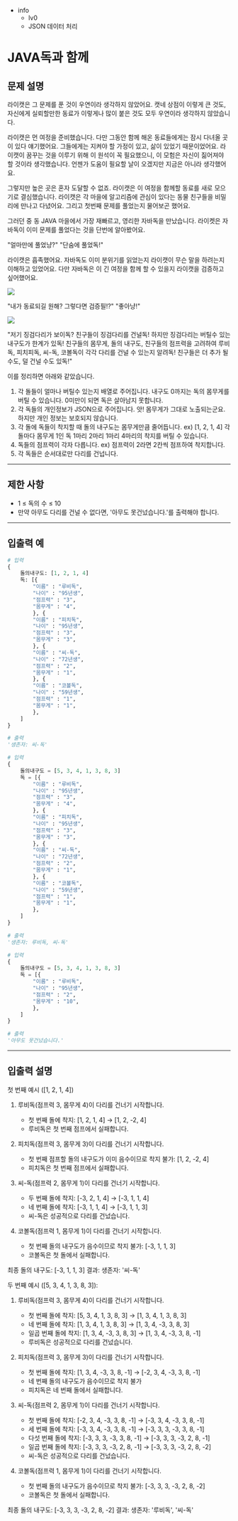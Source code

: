 - info
    - lv0
    - JSON 데이터 처리

# JAVA독과 함께
## 문제 설명
라이캣은 그 문제를 푼 것이 우연이라 생각하지 않았어요. 캣네 상점이 이렇게 큰 것도, 자신에게 실뢰할만한 동료가 이렇게나 많이 붙은 것도 모두 우연이라 생각하지 않았습니다.

라이캣은 먼 여정을 준비했습니다. 다만 그동안 함께 해온 동료들에게는 잠시 다녀올 곳이 있다 얘기했어요. 그들에게는 지켜야 할 가정이 있고, 삶이 있었기 때문이었어요. 라이캣이 꿈꾸는 것을 이루기 위해 이 원석이 꼭 필요했으니, 이 모험은 자신이 짊어져야 할 것이라 생각했습니다. 언젠가 도움이 필요할 날이 오겠지만 지금은 아니라 생각했어요.

그렇지만 높은 곳은 혼자 도달할 수 없죠. 라이캣은 이 여정을 함께할 동료를 새로 모으기로 결심했습니다. 라이캣은 각 마을에 알고리즘에 관심이 있다는 동물 친구들을 비밀리에 만나고 다녔어요. 그리고 첫번째 문제를 풀었는지 물어보곤 했어요.

그러던 중 동 JAVA 마을에서 가장 재빠르고, 영리한 자바독을 만났습니다. 라이켓은 자바독이 이미 문제를 풀었다는 것을 단번에 알아봤어요.

"얼마만에 풀었냥?"
"단숨에 풀었독!"

라이캣은 흡족했어요. 자바독도 이미 분위기를 읽었는지 라이캣이 무슨 말을 하려는지 이해하고 있었어요. 다만 자바독은 이 긴 여정을 함께 할 수 있을지 라이캣을 검증하고 싶어했어요.

![](./2-2.png)

"내가 동료되길 원해? 그렇다면 검증필!?"
"좋아냥!"

![](./2-3.png)

"저기 징검다리가 보이독? 친구들이 징검다리를 건널독! 하지만 징검다리는 버틸수 있는 내구도가 한계가 있독! 친구들의 몸무게, 돌의 내구도, 친구들의 점프력을 고려하여 루비독, 피치피독, 씨-독, 코볼독이 각각 다리를 건널 수 있는지 알려독! 친구들은 더 추가 될 수도, 덜 건널 수도 있독!"

이를 정리하면 아래와 같았습니다.

1. 각 돌들이 얼마나 버틸수 있는지 배열로 주어집니다. 내구도 0까지는 독의 몸무게를 버틸 수 있습니다. 0미만이 되면 독은 살아남지 못합니다.
2. 각 독들의 개인정보가 JSON으로 주어집니다. 앗! 몸무게가 그대로 노출되는군요. 하지만 개인 정보는 보호되지 않습니다.
3. 각 돌에 독들이 착지할 때 돌의 내구도는 몸무게만큼 줄어듭니다.
    ex) [1, 2, 1, 4] 각 돌마다 몸무게 1인 독 1마리 2마리 1마리 4마리의 착지를 버틸 수 있습니다.
4. 독들의 점프력이 각자 다릅니다. 
    ex) 점프력이 2라면 2칸씩 점프하여 착지합니다.
5. 각 독들은 순서대로만 다리를 건넙니다.


---

## 제한 사항

- 1 ≤ 독의 수 ≤ 10
- 만약 아무도 다리를 건널 수 없다면, '아무도 못건넜습니다.'를 출력해야 합니다.

---

## 입출력 예

```python
# 입력
{
    돌의내구도: [1, 2, 1, 4]
    독: [{
        "이름" : "루비독",
        "나이" : "95년생",
        "점프력" : "3",
        "몸무게" : "4",
        }, {
        "이름" : "피치독",
        "나이" : "95년생",
        "점프력" : "3",
        "몸무게" : "3",
        }, {
        "이름" : "씨-독",
        "나이" : "72년생",
        "점프력" : "2",
        "몸무게" : "1",
        }, {
        "이름" : "코볼독",
        "나이" : "59년생",
        "점프력" : "1",
        "몸무게" : "1",
        },
    ]
}

# 출력
'생존자: 씨-독'

# 입력
{
    돌의내구도 = [5, 3, 4, 1, 3, 8, 3]
    독 = [{
        "이름" : "루비독",
        "나이" : "95년생",
        "점프력" : "3",
        "몸무게" : "4",
        }, {
        "이름" : "피치독",
        "나이" : "95년생",
        "점프력" : "3",
        "몸무게" : "3",
        }, {
        "이름" : "씨-독",
        "나이" : "72년생",
        "점프력" : "2",
        "몸무게" : "1",
        }, {
        "이름" : "코볼독",
        "나이" : "59년생",
        "점프력" : "1",
        "몸무게" : "1",
        },
    ]
}

# 출력
'생존자: 루비독, 씨-독'

# 입력
{
    돌의내구도 = [5, 3, 4, 1, 3, 8, 3]
    독 = [{
        "이름" : "루비독",
        "나이" : "95년생",
        "점프력" : "2",
        "몸무게" : "10",
        },
    ]
}

# 출력
'아무도 못건넜습니다.'
```

---

## 입출력 설명
첫 번째 예시 ([1, 2, 1, 4])

1. 루비독(점프력 3, 몸무게 4)이 다리를 건너기 시작합니다.
   - 첫 번째 돌에 착지: [1, 2, 1, 4] → [1, 2, -2, 4]
   - 루비독은 첫 번째 점프에서 실패합니다.

2. 피치독(점프력 3, 몸무게 3)이 다리를 건너기 시작합니다.
   - 첫 번째 점프할 돌의 내구도가 이미 음수이므로 착지 불가: [1, 2, -2, 4]
   - 피치독은 첫 번째 점프에서 실패합니다.

3. 씨-독(점프력 2, 몸무게 1)이 다리를 건너기 시작합니다.
   - 두 번째 돌에 착지: [-3, 2, 1, 4] → [-3, 1, 1, 4]
   - 네 번째 돌에 착지: [-3, 1, 1, 4] → [-3, 1, 1, 3]
   - 씨-독은 성공적으로 다리를 건넜습니다.

4. 코볼독(점프력 1, 몸무게 1)이 다리를 건너기 시작합니다.
   - 첫 번째 돌의 내구도가 음수이므로 착지 불가: [-3, 1, 1, 3]
   - 코볼독은 첫 돌에서 실패합니다.

최종 돌의 내구도: [-3, 1, 1, 3]
결과: 생존자: '씨-독'

두 번째 예시 ([5, 3, 4, 1, 3, 8, 3]):

1. 루비독(점프력 3, 몸무게 4)이 다리를 건너기 시작합니다.
   - 첫 번째 돌에 착지: [5, 3, 4, 1, 3, 8, 3] → [1, 3, 4, 1, 3, 8, 3]
   - 네 번째 돌에 착지: [1, 3, 4, 1, 3, 8, 3] → [1, 3, 4, -3, 3, 8, 3]
   - 일곱 번째 돌에 착지: [1, 3, 4, -3, 3, 8, 3] → [1, 3, 4, -3, 3, 8, -1]
   - 루비독은 성공적으로 다리를 건넜습니다.

2. 피치독(점프력 3, 몸무게 3)이 다리를 건너기 시작합니다.
   - 첫 번째 돌에 착지: [1, 3, 4, -3, 3, 8, -1] → [-2, 3, 4, -3, 3, 8, -1]
   - 네 번째 돌의 내구도가 음수이므로 착지 불가
   - 피치독은 네 번째 돌에서 실패합니다.

3. 씨-독(점프력 2, 몸무게 1)이 다리를 건너기 시작합니다.
   - 첫 번째 돌에 착지: [-2, 3, 4, -3, 3, 8, -1] → [-3, 3, 4, -3, 3, 8, -1]
   - 세 번째 돌에 착지: [-3, 3, 4, -3, 3, 8, -1] → [-3, 3, 3, -3, 3, 8, -1]
   - 다섯 번째 돌에 착지: [-3, 3, 3, -3, 3, 8, -1] → [-3, 3, 3, -3, 2, 8, -1]
   - 일곱 번째 돌에 착지: [-3, 3, 3, -3, 2, 8, -1] → [-3, 3, 3, -3, 2, 8, -2]
   - 씨-독은 성공적으로 다리를 건넜습니다.

4. 코볼독(점프력 1, 몸무게 1)이 다리를 건너기 시작합니다.
   - 첫 번째 돌의 내구도가 음수이므로 착지 불가: [-3, 3, 3, -3, 2, 8, -2]
   - 코볼독은 첫 돌에서 실패합니다.

최종 돌의 내구도: [-3, 3, 3, -3, 2, 8, -2]
결과: 생존자: '루비독', '씨-독'
